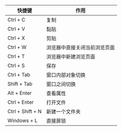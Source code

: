 |快捷键|作用|
|-----|-----|
|Ctrl + C|复制|
|Ctrl + V|黏贴|
|Ctrl + X|剪贴|
|Ctrl + W|浏览器中直接关闭当前浏览页面|
|Ctrl + T|浏览器中新建浏览页面|
|Ctrl + S|保存|
|Ctrl + Tab|窗口内部对象切换|
|Shift + Tab|窗口之间切换|
|Alt + Enter|查看属性|
|Ctrl + Enter|打开文件|
|Ctrl + Shift + N|新建一个文件夹|
|Windows + L|直接屏锁|
